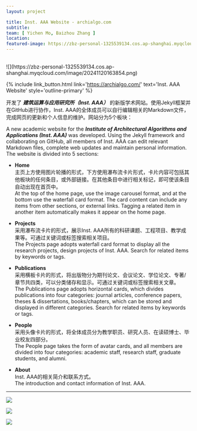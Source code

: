```yaml
---
layout: project

title: Inst. AAA Website - archialgo.com
subtitle:
team: [ Yichen Mo, Baizhou Zhang ]
location:
featured-image: https://zbz-personal-1325539134.cos.ap-shanghai.myqcloud.com/image/20241120163854.png
---
```

<br>
![](https://zbz-personal-1325539134.cos.ap-shanghai.myqcloud.com/image/20241120163854.png)

{% include link_button.html link='https://archialgo.com/' text='Inst. AAA Website' style='outline-primary' %}

开发了 **_建筑运算与应用研究所（Inst. AAA）_** 的新版学术网站。使用Jekyll框架并在GitHub进行协作，Inst.
AAA的全体成员可以自行编辑相关的Markdown文件，完成网页的更新和个人信息的维护。网站分为5个板块：

A new academic website for the **_Institute of Architectural Algorithms and Applications (Inst. AAA)_** was developed. Using the Jekyll
framework and collaborating on GitHub, all members of Inst. AAA can edit relevant Markdown files, complete web updates and
maintain personal information. The website is divided into 5 sections:

* **Home**  
  主页上方使用图片轮播的形式，下方使用瀑布流卡片形式，卡片内容可包括其他板块的任何条目，或外部链接。在其他条目中进行相关标记，即可使该条目自动出现在首页中。  
  At the top of the home page, use the image carousel format, and at the bottom use the waterfall card format. The card content can include any items from other sections, or external links. Tagging a related item in another item automatically makes it appear on the home page.


* **Projects**  
  采用瀑布流卡片的形式，展示Inst. AAA所有的科研课题、工程项目、教学成果等。可通过关键词或标签搜索相关项目。  
  The Projects page adopts waterfall card format to display all the research projects, design projects of Inst. AAA. Search for related items by keywords or tags.


* **Publications**  
  采用横板卡片的形式，将出版物分为期刊论文、会议论文、学位论文、专著/章节共四类，可以分类储存和显示。可通过关键词或标签搜索相关文章。  
  The Publications page adopts horizontal cards, which divides publications into four categories: journal articles, conference papers, theses & dissertations, books/chapters, which can be stored and displayed in different categories. Search for related items by keywords or tags.


* **People**  
  采用头像卡片的形式，将全体成员分为教学职员、研究人员、在读硕博士、毕业校友四部分。  
  The People page takes the form of avatar cards, and all members are divided into four categories: academic staff, research staff, graduate students, and alumni.

  
* **About**  
  Inst. AAA的相关简介和联系方式。  
  The introduction and contact information of Inst. AAA.

---

![](https://zbz-personal-1325539134.cos.ap-shanghai.myqcloud.com/image/20241120171620.png)

![](https://zbz-personal-1325539134.cos.ap-shanghai.myqcloud.com/image/20241120171610.png)

![](https://zbz-personal-1325539134.cos.ap-shanghai.myqcloud.com/image/20241120171556.png)